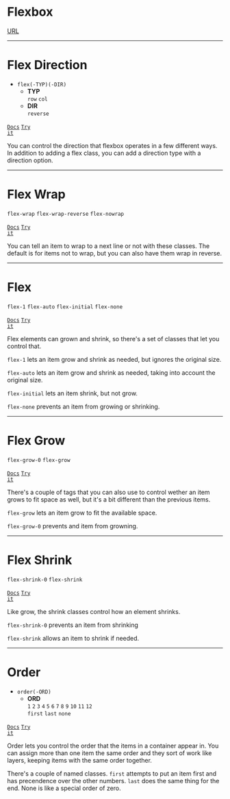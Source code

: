 <!-- .slide: data-state="layout-title" class="bg-dark"-->

# Flexbox

<div class="slide-link"><a href="URL"><i class="fab fa-slideshare"></i> URL</a></div>

> >


---

# Flex Direction


- `flex(-TYP)(-DIR)`
  - **TYP**<br>
  `row` `col`
  - **DIR**<br>
  `reverse`

<a href="https://tailwindcss.com/docs/flex-direction" target="_blank"><code class="code-exciting">Docs</code></a> <a href="https://codepen.io/planetoftheweb/pen/jOMBmpN?editors=1000" target="_blank"><code class="code-royal">Try it</code></a>

> >

You can control the direction that flexbox operates in a few different ways. In addition to adding a flex class, you can add a direction type with a direction option.

---

# Flex Wrap


`flex-wrap` `flex-wrap-reverse` `flex-nowrap`

<a href="https://tailwindcss.com/docs/flex-wrap" target="_blank"><code class="code-exciting">Docs</code></a> <a href="https://codepen.io/planetoftheweb/pen/NWRpgRq?editors=1000" target="_blank"><code class="code-royal">Try it</code></a>

> >

You can tell an item to wrap to a next line or not with these classes. The default is for items not to wrap, but you can also have them wrap in reverse.

---

# Flex


`flex-1` `flex-auto` `flex-initial` `flex-none`

<a href="https://tailwindcss.com/docs/flex-wrap" target="_blank"><code class="code-exciting">Docs</code></a> <a href="https://codepen.io/planetoftheweb/pen/NWRpgRq?editors=1000" target="_blank"><code class="code-royal">Try it</code></a>

> >

Flex elements can grown and shrink, so there's a set of classes that let you control that.

`flex-1` lets an item grow and shrink as needed, but ignores the original size.

`flex-auto` lets an item grow and shrink as needed, taking into account the original size.

`flex-initial` lets an item shrink, but not grow.

`flex-none` prevents an item from growing or shrinking.

---

# Flex Grow


`flex-grow-0` `flex-grow`

<a href="https://tailwindcss.com/docs/flex-grow" target="_blank"><code class="code-exciting">Docs</code></a> <a href="https://codepen.io/planetoftheweb/pen/PoGpKoz?editors=1000" target="_blank"><code class="code-royal">Try it</code></a>

> >

There's a couple of tags that you can also use to control wether an item grows to fit space as well, but it's a bit different than the previous items.

`flex-grow` lets an item grow to fit the available space.

`flex-grow-0` prevents and item from growning.

---

# Flex Shrink


`flex-shrink-0` `flex-shrink`

<a href="https://tailwindcss.com/docs/flex-shrink" target="_blank"><code class="code-exciting">Docs</code></a> <a href="https://codepen.io/planetoftheweb/pen/rNMyzxq?editors=1000" target="_blank"><code class="code-royal">Try it</code></a>

> >

Like grow, the shrink classes control how an element shrinks. 

`flex-shrink-0` prevents an item from shrinking

`flex-shrink` allows an item to shrink if needed.


---

# Order


- `order(-ORD)`
  - **ORD**<br>
  `1` `2` `3` `4` `5` `6` `7` `8` `9` `10` `11` `12`<BR>
  `first` `last` `none`

<a href="https://tailwindcss.com/docs/order" target="_blank"><code class="code-exciting">Docs</code></a> <a href="https://codepen.io/planetoftheweb/pen/ExgWvXJ?editors=1000" target="_blank"><code class="code-royal">Try it</code></a>

> >

Order lets you control the order that the items in a container appear in. You can assign more than one item the same order and they sort of work like layers, keeping items with the same order together.

There's a couple of named classes. `first` attempts to put an item first and has precendence over the other numbers. `last` does the same thing for the end. None is like a special order of zero. 